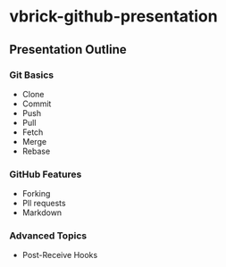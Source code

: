 vbrick-github-presentation
==========================

## Presentation Outline

### Git Basics
* Clone
* Commit
* Push
* Pull
* Fetch
* Merge
* Rebase


### GitHub Features
* Forking
* Pll requests
* Markdown


### Advanced Topics
* Post-Receive Hooks
